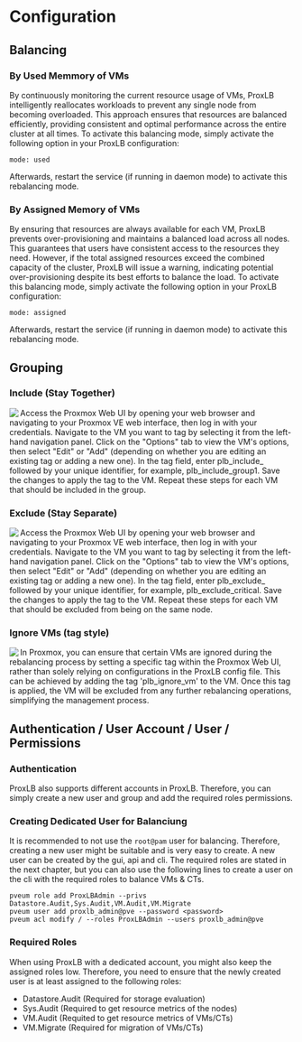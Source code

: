 # Configuration

## Balancing
### By Used Memmory of VMs
By continuously monitoring the current resource usage of VMs, ProxLB intelligently reallocates workloads to prevent any single node from becoming overloaded. This approach ensures that resources are balanced efficiently, providing consistent and optimal performance across the entire cluster at all times. To activate this balancing mode, simply activate the following option in your ProxLB configuration:
```
mode: used
```
Afterwards, restart the service (if running in daemon mode) to activate this rebalancing mode.

### By Assigned Memory of VMs
By ensuring that resources are always available for each VM, ProxLB prevents over-provisioning and maintains a balanced load across all nodes. This guarantees that users have consistent access to the resources they need. However, if the total assigned resources exceed the combined capacity of the cluster, ProxLB will issue a warning, indicating potential over-provisioning despite its best efforts to balance the load.  To activate this balancing mode, simply activate the following option in your ProxLB configuration:
```
mode: assigned
```
Afterwards, restart the service (if running in daemon mode) to activate this rebalancing mode.

## Grouping
### Include (Stay Together)
<img align="left" src="https://cdn.gyptazy.ch/images/plb-rebalancing-include-balance-group.jpg"/> Access the Proxmox Web UI by opening your web browser and navigating to your Proxmox VE web interface, then log in with your credentials. Navigate to the VM you want to tag by selecting it from the left-hand navigation panel. Click on the "Options" tab to view the VM's options, then select "Edit" or "Add" (depending on whether you are editing an existing tag or adding a new one). In the tag field, enter plb_include_ followed by your unique identifier, for example, plb_include_group1. Save the changes to apply the tag to the VM. Repeat these steps for each VM that should be included in the group.

### Exclude (Stay Separate)
<img align="left" src="https://cdn.gyptazy.ch/images/plb-rebalancing-exclude-balance-group.jpg"/> Access the Proxmox Web UI by opening your web browser and navigating to your Proxmox VE web interface, then log in with your credentials. Navigate to the VM you want to tag by selecting it from the left-hand navigation panel. Click on the "Options" tab to view the VM's options, then select "Edit" or "Add" (depending on whether you are editing an existing tag or adding a new one). In the tag field, enter plb_exclude_ followed by your unique identifier, for example, plb_exclude_critical. Save the changes to apply the tag to the VM. Repeat these steps for each VM that should be excluded from being on the same node.

### Ignore VMs (tag style)
<img align="left" src="https://cdn.gyptazy.ch/images/plb-rebalancing-ignore-vm.jpg"/>  In Proxmox, you can ensure that certain VMs are ignored during the rebalancing process by setting a specific tag within the Proxmox Web UI, rather than solely relying on configurations in the ProxLB config file. This can be achieved by adding the tag 'plb_ignore_vm' to the VM. Once this tag is applied, the VM will be excluded from any further rebalancing operations, simplifying the management process.

## Authentication / User Account / User / Permissions
### Authentication
ProxLB also supports different accounts in ProxLB. Therefore, you can simply create a new user and group and add the required roles permissions.

### Creating Dedicated User for Balanciung
It is recommended to not use the `root@pam` user for balancing. Therefore, creating a new user might be suitable and is very easy to create.
A new user can be created by the gui, api and cli. The required roles are stated in the next chapter, but you can also use the following lines
to create a user on the cli with the required roles to balance VMs & CTs.

```
pveum role add ProxLBAdmin --privs Datastore.Audit,Sys.Audit,VM.Audit,VM.Migrate
pveum user add proxlb_admin@pve --password <password>
pveum acl modify / --roles ProxLBAdmin --users proxlb_admin@pve
```

### Required Roles
When using ProxLB with a dedicated account, you might also keep the assigned roles low. Therefore, you need to ensure that the newly created user is at least assigned to the following roles:
* Datastore.Audit (Required for storage evaluation)
* Sys.Audit (Required to get resource metrics of the nodes)
* VM.Audit  (Requited to get resource metrics of VMs/CTs)
* VM.Migrate (Required for migration of VMs/CTs)
